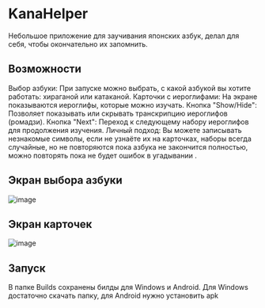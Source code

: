 # KanaHelper
Небольшое приложение для заучивания японских азбук, делал для себя, чтобы окончательно их запомнить.

## Возможности
Выбор азбуки: При запуске можно выбрать, с какой азбукой вы хотите работать: хираганой или катаканой.
Карточки с иероглифами: На экране показываются иероглифы, которые можно изучать.
Кнопка "Show/Hide": Позволяет показывать или скрывать транскрипцию иероглифов (ромадзи).
Кнопка "Next": Переход к следующему набору иероглифов для продолжения изучения.
Личный подход: Вы можете записывать незнакомые символы, если не узнаёте их на карточках, наборы всегда случайные, но не повторяются пока азбука не закончится полностью, 
можно повторять пока не будет ошибок в угадывании .

## Экран выбора азбуки
![image](https://github.com/user-attachments/assets/e39b9aa5-4f81-4291-af8c-64366623c807)

## Экран карточек
![image](https://github.com/user-attachments/assets/bf63c438-af03-4f31-b534-d2835f5e9791)

## Запуск
В папке Builds сохранены билды для Windows и Android. Для Windows достаточно скачать папку, для Android нужно установить apk 
